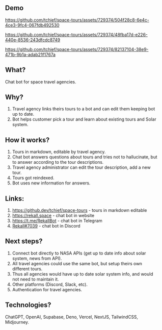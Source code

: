 ## Demo
https://github.com/tchief/space-tours/assets/729374/504f28c8-6e4c-4ce3-9fc4-067fdb492530

https://github.com/tchief/space-tours/assets/729374/48fba17d-e226-440e-8536-243dfcdc8749

https://github.com/tchief/space-tours/assets/729374/82137104-38e9-471b-9b1a-adab21f1767a

## What?
Chat bot for space travel agencies.

## Why?
1. Travel agency links theirs tours to a bot and can edit them keeping bot up to date.
2. Bot helps customer pick a tour and learn about existing tours and Solar system.

## How it works?
1. Tours in markdown, editable by travel agency.
2. Chat bot answers questions about tours and tries not to hallucinate, but to answer according to the tour descriptions.
3. Travel agency administrator can edit the tour description, add a new tour.
4. Tours got reindexed.
5. Bot uses new information for answers.

## Links:
1. https://github.dev/tchief/space-tours - tours in markdown editable
2. https://rekall.space - chat bot in website
3. https://t.me/RekallBot - chat bot in Telegram
4. [Rekall#7039](https://discord.com/api/oauth2/authorize?client_id=1160543411917561917&permissions=2147551296&scope=bot%20applications.commands) - chat bot in Discord

## Next steps?
1. Connect bot directly to NASA APIs (get up to date info about solar system, news from API).
2. All travel agencies could use the same bot, but setup theirs own different tours.
3. Thus all agencies would have up to date solar system info, and would not need to maintain it.
4. Other platforms (Discord, Slack, etc).
5. Authentication for travel agencies.

## Technologies?
ChatGPT, OpenAI, Supabase, Deno, Vercel, NextJS, TailwindCSS, Midjourney.
